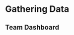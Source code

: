 # Gathering Data

<!-- Put this in an HTML or Markdown file in your GitHub Pages repo -->
<h2>Team Dashboard</h2>
<div id="dashboard-table"></div>

<script src="https://cdnjs.cloudflare.com/ajax/libs/PapaParse/5.4.1/papaparse.min.js"></script>
<script>
fetch('dwld/Template_Data_Source.csv')
  .then(response => response.text())
  .then(csvText => {
    const data = Papa.parse(csvText, { header: true });
    const table = document.createElement('table');
    table.border = '1';
    
    // Headers
    const headerRow = document.createElement('tr');
    Object.keys(data.data[0]).forEach(col => {
      const th = document.createElement('th');
      th.innerText = col;
      headerRow.appendChild(th);
    });
    table.appendChild(headerRow);
    
    // Data Rows
    data.data.forEach(row => {
      if (Object.values(row).every(cell => cell === '')) return; // skip empty rows
      const tr = document.createElement('tr');
      Object.values(row).forEach(cell => {
        const td = document.createElement('td');
        td.innerText = cell;
        tr.appendChild(td);
      });
      table.appendChild(tr);
    });
    
    document.getElementById('dashboard-table').appendChild(table);
  });
</script>